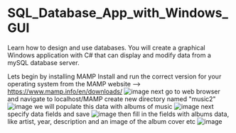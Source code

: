 # SQL_Database_App_with_Windows_GUI
Learn how to design and use databases. You will create a graphical Windows application with C# that can display and modify data from a mySQL database server.

Lets begin by installing MAMP
Install and run the correct version for your operating system from the MAMP website --> https://www.mamp.info/en/downloads/
![image](https://github.com/ccafer/SQL_Database_App_with_Windows_GUI/assets/61919465/204abfe6-ec35-401a-8d24-d973a1c94af8)
next go to web browser and navigate to localhost/MAMP
create new directory named "music2"
![image](https://github.com/ccafer/SQL_Database_App_with_Windows_GUI/assets/61919465/10047384-2123-4db6-91a7-e33aaa97994b)
we will populate this data with albums of music
![image](https://github.com/ccafer/SQL_Database_App_with_Windows_GUI/assets/61919465/4964277a-3dc2-4475-863b-9d502f16322a)
next specify data fields and save
![image](https://github.com/ccafer/SQL_Database_App_with_Windows_GUI/assets/61919465/336cf389-92a5-45ea-a1df-b5040848d52c)
then fill in the fields with albums data, like artist, year, description and an image of the album cover etc
![image](https://github.com/ccafer/SQL_Database_App_with_Windows_GUI/assets/61919465/b39d4f4f-dc30-48c7-a2b7-b103bdfd6dd3)





